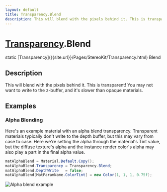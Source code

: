 ```yaml
---
layout: default
title: Transparency.Blend
description: This will blend with the pixels behind it. This is transparent! You may not want to write to the z-buffer, and it's slower than opaque materials.
---
```

# [Transparency]({{site.url}}/Pages/StereoKit/Transparency.html).Blend

<div class='signature' markdown='1'>
static [Transparency]({{site.url}}/Pages/StereoKit/Transparency.html) Blend
</div>

## Description
This will blend with the pixels behind it. This is
transparent! You may not want to write to the z-buffer, and it's
slower than opaque materials.


## Examples

### Alpha Blending
Here's an example material with an alpha blend transparency.
Transparent materials typically don't write to the depth buffer,
but this may vary from case to case. Here we're setting the alpha
through the material's Tint value, but the diffuse texture's
alpha and the instance render color's alpha may also play a part
in the final alpha value.
```csharp
matAlphaBlend = Material.Default.Copy();
matAlphaBlend.Transparency = Transparency.Blend;
matAlphaBlend.DepthWrite   = false;
matAlphaBlend[MatParamName.ColorTint] = new Color(1, 1, 1, 0.75f);
```
![Alpha blend example]({{site.screen_url}}/MaterialAlphaBlend.jpg)

